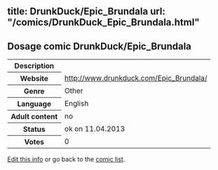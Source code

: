 title: DrunkDuck/Epic_Brundala
url: "/comics/DrunkDuck_Epic_Brundala.html"
---
Dosage comic DrunkDuck/Epic_Brundala
-----------------------------------------

<table class="comicinfo">
<tr>
<th>Description</th><td></td>
</tr>
<tr>
<th>Website</th><td><a href="http://www.drunkduck.com/Epic_Brundala/">http://www.drunkduck.com/Epic_Brundala/</a></td>
</tr>
<tr>
<th>Genre</th><td>Other</td>
</tr>
<tr>
<th>Language</th><td>English</td>
</tr>
<tr>
<th>Adult content</th><td>no</td>
</tr>
<tr>
<th>Status</th><td>ok on 11.04.2013</td>
</tr>
<tr>
<th>Votes</th><td>0</div></td>
</tr>
</table>

[Edit this info](/comics/DrunkDuck_Epic_Brundala_edit.html) or go back to the [comic list](../comic-index.html).

